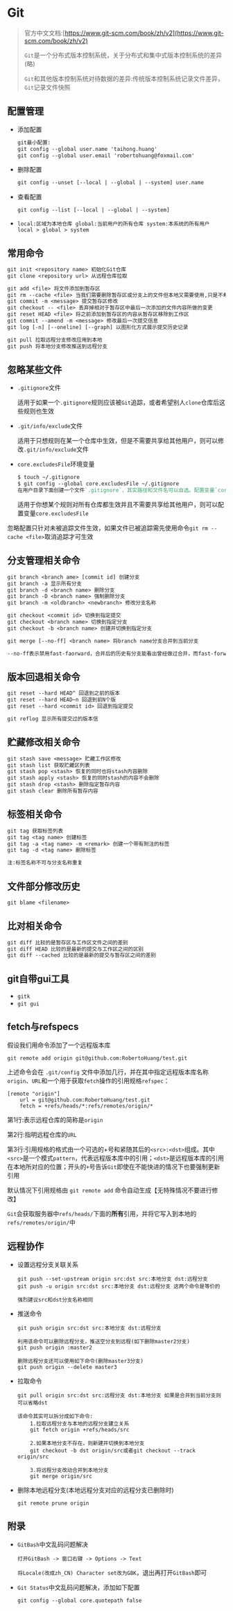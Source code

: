 # Git

> 官方中文文档:[https://www.git-scm.com/book/zh/v2](https://www.git-scm.com/book/zh/v2)
>
> `Git`是一个分布式版本控制系统，关于分布式和集中式版本控制系统的差异(略)
>
> `Git`和其他版本控制系统对待数据的差异:传统版本控制系统记录文件差异，`Git`记录文件快照

## 配置管理

- 添加配置

  ```reStructuredText
  git最小配置:
  git config --global user.name 'taihong.huang'
  git config --global user.email 'robertohuang@foxmail.com'
  ```

- 删除配置

  ```reStructuredText
  git config --unset [--local | --global | --system] user.name
  ```

- 查看配置

  ```reStructuredText
  git config --list [--local | --global | --system]
  ```

- `local:区域为本地仓库 global:当前用户的所有仓库 system:本系统的所有用户 local > global > system`

## 常用命令

```reStructuredText
git init <repository name> 初始化Git仓库
git clone <repository url> 从远程仓库拉取

git add <file> 将文件添加到暂存区
git rm --cache <file> 当我们需要删除暂存区或分支上的文件但本地又需要使用,只是不希望这个文件被版本控制
git commit -m <message> 提交暂存区修改
git checkout -- <file> 丢弃掉相对于暂存区中最后一次添加的文件内容所做的变更
git reset HEAD <file> 将之前添加到暂存区的内容从暂存区移除到工作区
git commit --amend -m <message> 修改最后一次提交信息
git log [-n] [--oneline] [--graph] 以图形化方式展示提交历史记录

git pull 拉取远程分支修改应用到本地
git push 将本地分支修改推送到远程分支
```

## 忽略某些文件

- `.gitignore`文件

  适用于如果一个`.gitignore`规则应该被`Git`追踪，或者希望别人`clone`仓库后这些规则也生效

- `.git/info/exclude`文件

  适用于只想规则在某一个仓库中生效，但是不需要共享给其他用户，则可以修改`.git/info/exclude`文件

- `core.excludesFile`环境变量

  ```reStructuredText
  $ touch ~/.gitignore 
  $ git config --global core.excludesFile ~/.gitignore 
  在用户目录下面创建一个文件`.gitignore`，其实路径和文件名可以自选。配置变量`core.excludesFile`
  ```

  适用于你想某个规则对所有仓库都生效并且不需要共享给其他用户，则可以配置变量`core.excludesFile`

忽略配置只针对未被追踪文件生效，如果文件已被追踪需先使用命令`git rm --cache <file>`取消追踪才可生效

## 分支管理相关命令

```reStructuredText
git branch <branch ame> [commit id] 创建分支
git branch -a 显示所有分支
git branch -d <branch name> 删除分支
git branch -D <branch name> 强制删除分支
git branch -m <oldbranch> <newbranch> 修改分支名称

git checkout <commit id> 切换到指定提交
git checkout <branch name> 切换到指定分支
git checkout -b <branch name> 创建并切换到指定分支

git merge [--no-ff] <branch name> 将branch name分支合并到当前分支 

--no-ff表示禁用fast-faorward，合并后的历史有分支能看出曾经做过合并，而fast-forward看不出曾经做过合并
```

## 版本回退相关命令

```reStructuredText
git reset --hard HEAD^ 回退到之前的版本
git reset --hard HEAD~n 回退到前N个版
git reset --hard <commit id> 回退到指定提交

git reflog 显示所有提交过的版本信
```

## 贮藏修改相关命令

```reStructuredText
git stash save <message> 贮藏工作区修改
git stash list 获取贮藏区列表
git stash pop <stash> 恢复的同时也将stash内容删除
git stash apply <stash> 恢复的同时stash的内容不会删除
git stash drop <stash> 删除指定暂存内容
git stash clear 删除所有暂存内容
```

## 标签相关命令

```reStructuredText
git tag 获取标签列表
git tag <tag name> 创建标签
git tag -a <tag name> -m <remark> 创建一个带有附注的标签
git tag -d <tag name> 删除标签

注:标签名称不可与分支名称重复
```

## 文件部分修改历史

```reStructuredText
git blame <filename>
```

## 比对相关命令

```reStructuredText
git diff 比较的是暂存区与工作区文件之间的差别
git diff HEAD 比较的是最新的提交与工作区之间的区别
git diff --cached 比较的是最新的提交与暂存区之间的差别
```

## git自带gui工具

- `gitk`
- `git gui`

## fetch与refspecs

假设我们用命令添加了一个远程版本库

```
git remote add origin git@github.com:RobertoHuang/test.git
```

上述命令会在 `.git/config` 文件中添加几行，并在其中指定远程版本库名称`origin`、`URL`和一个用于获取`fetch`操作的引用规格`refspec`：

```
[remote "origin"]
	url = git@github.com:RobertoHuang/test.git
	fetch = +refs/heads/*:refs/remotes/origin/*
```

第1行:表示远程仓库的简称是`origin`

第2行:指明远程仓库的`URL`

第3行:引用规格的格式由一个可选的+号和紧随其后的`<src>:<dst>`组成。其中`<src>`是一个模式`pattern`，代表远程版本库中的引用；`<dst>`是远程版本库的引用在本地所对应的位置；开头的`+`号告诉`Git`即使在不能快进的情况下也要强制更新引用

默认情况下引用规格由 `git remote add` 命令自动生成【无特殊情况不要进行修改】

`Git`会获取服务器中`refs/heads/`下面的**所有**引用，并将它写入到本地的`refs/remotes/origin/`中

## 远程协作

- 设置远程分支关联关系

  ```
  git push --set-upstream origin src:dst src:本地分支 dst:远程分支
  git push -u origin src:dst src:本地分支 dst:远程分支 这两个命令是等价的
  
  强烈建议src和dst分支名称相同
  ```

- 推送命令

  ```
  git push origin src:dst src:本地分支 dst:远程分支
  
  利用该命令可以删除远程分支，推送空分支到远程(如下删除master2分支)
  git push origin :master2
  
  删除远程分支还可以使用如下命令(删除master3分支)
  git push origin --delete master3
  ```

- 拉取命令

  ```
  git pull origin src:dst src:远程分支 dst:本地分支 如果是合并到当前分支则可以省略dst
  
  该命令其实可以拆分成如下命令:
      1.拉取远程分支与本地的远程分支建立关系
      git fetch origin +refs/heads/src
      
      2.如果本地分支不存在，则新建并切换到本地分支
      git checkout -b dst origin/src或者git checkout --track origin/src
      
      3.将远程分支改动合并到本地分支
      git merge origin/src
  ```

- 删除本地远程分支(本地远程分支对应的远程分支已删除时)

  ```
  git remote prune origin
  ```

## 附录

- `GitBash`中文乱码问题解决

  `打开GitBash -> 窗口右键 -> Options -> Text`

  `将Locale(改成zh_CN) Character set改为GBK`，退出再打开`GitBash`即可

- `Git Status`中文乱码问题解决，添加如下配置

  ```reStructuredText
  git config --global core.quotepath false
  ```

  